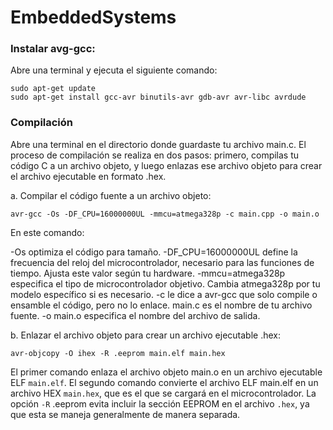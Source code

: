 # EmbeddedSystems

### Instalar avg-gcc:

Abre una terminal y ejecuta el siguiente comando:

```
sudo apt-get update
sudo apt-get install gcc-avr binutils-avr gdb-avr avr-libc avrdude
```

### Compilación

Abre una terminal en el directorio donde guardaste tu archivo main.c. El proceso de compilación se realiza en dos pasos: primero, compilas tu código C a un archivo objeto, y luego enlazas ese archivo objeto para crear el archivo ejecutable en formato .hex.

a. Compilar el código fuente a un archivo objeto:
```
avr-gcc -Os -DF_CPU=16000000UL -mmcu=atmega328p -c main.cpp -o main.o
```

En este comando:

-Os optimiza el código para tamaño.
-DF_CPU=16000000UL define la frecuencia del reloj del microcontrolador, necesario para las funciones de tiempo. Ajusta este valor según tu hardware.
-mmcu=atmega328p especifica el tipo de microcontrolador objetivo. Cambia atmega328p por tu modelo específico si es necesario.
-c le dice a avr-gcc que solo compile o ensamble el código, pero no lo enlace.
main.c es el nombre de tu archivo fuente.
-o main.o especifica el nombre del archivo de salida.

b. Enlazar el archivo objeto para crear un archivo ejecutable .hex:

```avr-gcc -mmcu=atmega328p main.o -o main.elf
avr-objcopy -O ihex -R .eeprom main.elf main.hex
```

El primer comando enlaza el archivo objeto main.o en un archivo ejecutable ELF `main.elf`.
El segundo comando convierte el archivo ELF main.elf en un archivo HEX `main.hex`, que es el que se cargará en el microcontrolador. La opción `-R` .eeprom evita incluir la sección EEPROM en el archivo `.hex`, ya que esta se maneja generalmente de manera separada.

